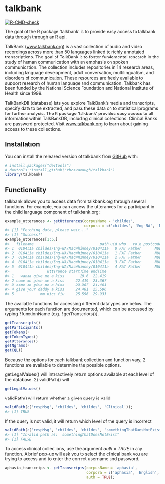 
<!-- README.md is generated from README.Rmd. Please edit that file -->

# talkbank

<!-- badges: start -->

[![R-CMD-check](https://github.com/rbcavanaugh/talkbank/workflows/R-CMD-check/badge.svg)](https://github.com/rbcavanaugh/talkbank/actions)
<!-- badges: end -->

The goal of the R package ‘talkbank’ is to provide easy access to
talkbank data through through an R api.

TalkBank (www.talkbank.org) is a vast collection of audio and video
recordings across more than 50 languages linked to richly annotated
transcriptions. The goal of TalkBank is to foster fundamental research
in the study of human communication with an emphasis on spoken
communication. The collection includes repositories in 14 research
areas, including language development, adult conversation,
multilingualism, and disorders of communication. These resources are
freely available to support research of human language and
communication. Talkbank has been funded by the National Science
Foundation and National Institute of Health since 1999.

TalkBankDB (database) lets you explore TalkBank’s media and transcripts,
specify data to be extracted, and pass these data on to statistical
programs for further analysis. The R package ‘talkbank’ provides easy
access to all information within TalkBankDB, including clinical
collections. Clinical Banks are password protected. Visit
www.talkbank.org to learn about gaining access to these collections.

## Installation

You can install the released version of talkbank from
[GitHub](https://github.com/) with:

``` r
# install.packages("devtools")
# devtools::install_github("rbcavanaugh/talkbank")
library(talkbank)
```

## Functionality

talkbank allows you to access data from talkbank.org through several
functions. For example, you can access the utterances for a participant
in the child language component of talkbank.org:

``` r
example_utterances <- getUtterances(corpusName = 'childes',
                                    corpora = c('childes', 'Eng-NA', 'MacWhinney', '010411a'));
#> [1] "Fetching data, please wait..."
#> [1] "Success!"
example_utterances[1:5,]
#>   filename                              path uid who   role postcodes gems
#> 1  010411a childes/Eng-NA/MacWhinney/010411a   0 FAT Father      NULL NULL
#> 2  010411a childes/Eng-NA/MacWhinney/010411a   1 FAT Father      NULL NULL
#> 3  010411a childes/Eng-NA/MacWhinney/010411a   2 FAT Father      NULL NULL
#> 4  010411a childes/Eng-NA/MacWhinney/010411a   3 FAT Father      NULL NULL
#> 5  010411a childes/Eng-NA/MacWhinney/010411a   4 FAT Father      NULL NULL
#>                 utterance startTime endTime
#> 1   wanna give me a kiss       20.6  22.419
#> 2 come on give me a kiss     22.419  23.367
#> 3 come on give me a kiss     23.367  24.481
#> 4 give your daddy a kiss     24.481  25.596
#> 5            mm nice fiu     25.596  29.933
```

The available functions for accessing different datatypes are below. The
arguments for each function are documented, which can be accessed by
typing ?functionName (e.g. ?getTranscriots()).

``` r
getTranscripts()
getParticipants()
getTokens()
getTokenTypes()
getUtterances()
getNgrams()
getCQL()
```

Because the options for each talkbank collection and function vary, 2
functions are available to determine the possible options.

getLegalValues() will interactively return options available at each
level of the database. 2) validPath() will

``` r
getLegalValues()
```

validPath() will return whether a given query is valid

``` r
validPath(c('respMsg', 'childes', 'childes', 'Clinical'));
#> [1] TRUE
```

If the query is not valid, it will return which level of the query is
incorrect

``` r
validPath(c('respMsg', 'childes', 'childes', 'somethingThatDoesNotExist'));
#> [1] "Invalid path at:  somethingThatDoesNotExist"
#> [1] FALSE
```

To access clinical collections, use the argument *auth = TRUE* in any
function. A brief pop-up will ask you to select the clinical bank you
are trying to access and to enter the correct username and password.

``` r
aphasia_transcrips <- getTranscripts(corpusName = 'aphasia',
                                     corpora = c('aphasia', 'English', 'Aphasia', 'Adler'),
                                     auth = TRUE);
```
